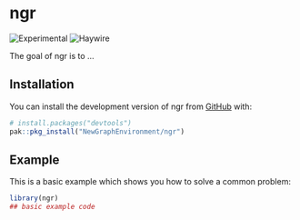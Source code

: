 
<!-- README.md is generated from README.Rmd. Please edit that file -->

# ngr

![Experimental](https://img.shields.io/badge/status-experimental-orange)
![Haywire](https://img.shields.io/badge/status-haywire-red)

The goal of ngr is to …

## Installation

You can install the development version of ngr from
[GitHub](https://github.com/) with:

``` r
# install.packages("devtools")
pak::pkg_install("NewGraphEnvironment/ngr")
```

## Example

This is a basic example which shows you how to solve a common problem:

``` r
library(ngr)
## basic example code
```
